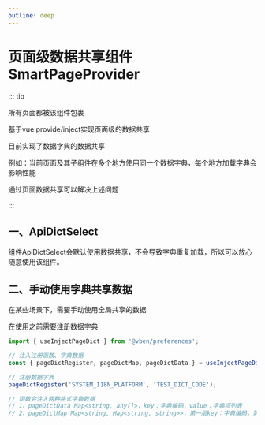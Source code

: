 ```yaml
---
outline: deep
---
```


# 页面级数据共享组件SmartPageProvider

::: tip

所有页面都被该组件包裹

基于vue provide/inject实现页面级的数据共享

目前实现了数据字典的数据共享

例如：当前页面及其子组件在多个地方使用同一个数据字典，每个地方加载字典会影响性能

通过页面数据共享可以解决上述问题

:::

## 一、ApiDictSelect

组件ApiDictSelect会默认使用数据共享，不会导致字典重复加载，所以可以放心随意使用该组件。

## 二、手动使用字典共享数据

在某些场景下，需要手动使用全局共享的数据

在使用之前需要注册数据字典

```typescript
import { useInjectPageDict } from '@vben/preferences';

// 注入注册函数、字典数据
const { pageDictRegister, pageDictMap, pageDictData } = useInjectPageDict();

// 注册数据字典
pageDictRegister('SYSTEM_I18N_PLATFORM', 'TEST_DICT_CODE');

// 函数会注入两种格式字典数据
// 1、pageDictData Map<string, any[]>，key：字典编码，value：字典项列表
// 2、pageDictMap Map<string, Map<string, string>>，第一层key：字典编码，第二次key：字典项编码，value：字典项值
```
